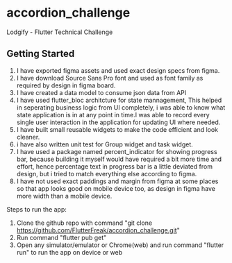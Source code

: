 # accordion_challenge

Lodgify - Flutter Technical Challenge

## Getting Started
1. I have exported figma assets and used exact design specs from figma.
2. I have download Source Sans Pro font and used as font family as required by design in figma board.
3. I have created a data model to consume json data from API
4. I have used flutter_bloc architcture for state mannagement, This helped in seperating business logic from UI completely,
   i was able to know what state application is in at any point in time.I was able to record every single user interaction in
   the application for updating UI where needed.
5. I have built small reusable widgets to make the code efficient and look cleaner.
7. i have also written unit test for Group widget and task widget.
8. I have used a package named percent_indicator for showing progress bar, because building it myself
   would have required a bit more time and effort, hence percentage text in progress bar is a little deviated from design,
   but i tried to match everything else according to figma.
9. I have not used exact paddings and margin from figma at some places so that app looks good on mobile device too,
   as design in figma have more width than a mobile device.

 Steps to run the app:
 1. Clone the github repo with command "git clone https://github.com/FlutterFreak/accordion_challenge.git"
 2. Run command "flutter pub get"
 3. Open any simulator/emulator or Chrome(web) and run command "flutter run" to run the app on device or web


